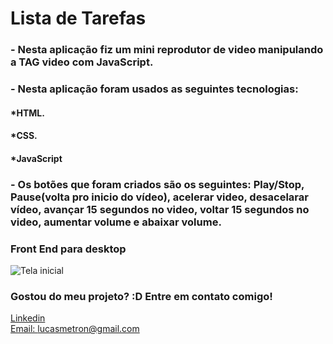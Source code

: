 # Lista de Tarefas

### - Nesta aplicação fiz um mini reprodutor de video manipulando a TAG video com JavaScript.  

### - Nesta aplicação foram usados as seguintes tecnologias:

#### *HTML.
#### *CSS.
#### *JavaScript

### - Os botões que foram criados são os seguintes: Play/Stop, Pause(volta pro inicio do vídeo), acelerar video, desacelarar vídeo, avançar 15 segundos no video, voltar 15 segundos no video, aumentar volume e abaixar volume.

### Front End para desktop
![Tela inicial](./assests/images/mediaplayer.gif)




### Gostou do meu projeto? :D Entre em contato comigo! 
[Linkedin](https://www.linkedin.com/in/lucas-rosa-058683102/) <br/>
[Email: lucasmetron@gmail.com](mailto:lucasmetron@gmail.com)
